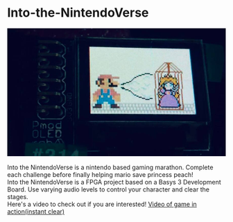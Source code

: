 # Into-the-NintendoVerse
![](mario_ITN.jpeg)

Into the NintendoVerse is a nintendo based gaming marathon. Complete each challenge before finally helping mario save princess peach!\
Into the NintendoVerse is a FPGA project based on a Basys 3 Development Board. Use varying audio levels to control your character and clear the stages.\
Here's a video to check out if you are interested! [Video of game in action(instant clear)](https://drive.google.com/drive/folders/1jL09lI_x_Bof9BM-Bzr6XZj4Xl0nAJg9?usp=sharing)
